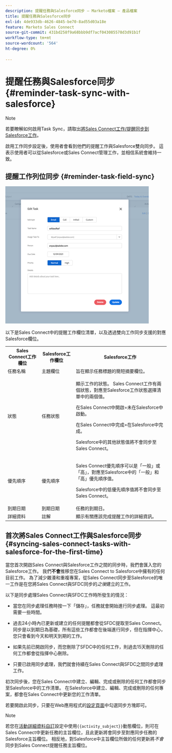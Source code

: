 ```yaml
---
description: 提醒任務與Salesforce同步 — Marketo檔案 — 產品檔案
title: 提醒任務與Salesforce同步
exl-id: 4de933db-4626-4845-be70-8ad55d03a18e
feature: Marketo Sales Connect
source-git-commit: 431bd258f9a68bbb9df7acf043085578d3d91b1f
workflow-type: tm+mt
source-wordcount: '564'
ht-degree: 0%

---
```


# 提醒任務與Salesforce同步 {#reminder-task-sync-with-salesforce}

>[!NOTE]
>
>若要瞭解如何啟用Task Sync，請取出[將Sales Connect工作/提醒同步到Salesforce工作](/help/marketo/product-docs/marketo-sales-connect/crm/salesforce-integration/salesforce-sync-settings.md#sync-sales-connect-tasks-reminders-to-salesforce-tasks)。

啟用工作同步設定後，使用者會看到他們的提醒工作與Salesforce雙向同步。 這表示使用者可以從Salesforce或Sales Connect管理工作，並相信系統會維持一致。

## 提醒工作列位同步 {#reminder-task-field-sync}

![](assets/reminder-task-sync-with-salesforce-1.png)

以下是Sales Connect中的提醒工作欄位清單，以及透過雙向工作同步支援的對應Salesforce欄位。

<table>
 <tr>
  <th>Sales Connect工作欄位</th>
  <th>Salesforce工作欄位</th>
  <th>Salesforce工作</th>
 </tr>
 <tr>
  <td>任務名稱</td>
  <td>主題欄位</td>
  <td>旨在顯示任務標題的簡短摘要欄位。</td>
 </tr>
 <tr>
  <td>狀態</td>
  <td>任務狀態</td>
  <td><p>顯示工作的狀態。 Sales Connect工作有兩個狀態，對應至Salesforce工作狀態選擇清單中的兩個值。</p>
  <p>在Sales Connect中開啟=未在Salesforce中啟動。</p>
  <p>在Sales Connect中完成=在Salesforce中完成。</p>
  <p>Salesforce中的其他狀態值將不會同步至Sales Connect。</p></td>
 </tr>
 <tr>
  <td>優先順序</td>
  <td>優先順序</td>
  <td><p>Sales Connect優先順序可以是「一般」或「高」，對應至Salesforce中的「一般」和「高」優先順序值。</p>
  <p>Salesforce中的低優先順序值將不會同步至Sales Connect。</p></td>
 </tr>
 <tr>
  <td>到期日期</td>
  <td>到期日期</td>
  <td>任務的到期日。</td>
 </tr>
 <tr>
  <td>詳細資料</td>
  <td>註解</td>
  <td>顯示有關應該完成提醒工作的詳細資訊。</td>
 </tr>
</table>

## 首次將Sales Connect工作與Salesforce同步 {#syncing-sales-connect-tasks-with-salesforce-for-the-first-time}

當您首次開啟Sales Connect與Salesforce工作之間的同步時，我們會匯入您的Salesforce工作。 我們&#x200B;**不會**&#x200B;推移您在Sales Connect to Salesforce中擁有的任何目前工作。 為了減少雜湊和重複專案，從Sales Connect同步至Salesforce的唯一工作是在您將Sales Connect與SFDC同步的&#x200B;*之後*&#x200B;建立的工作。

以下是同步處理Sales Connect與SFDC工作時所發生的情況：

* 當您在同步處理任務時按一下「儲存」，任務就會開始進行同步處理。 這最初需要一些時間。

* 過去24小時內已更新或建立的任何提醒都會從SFDC提取至Sales Connect。 同步是以到期日為基礎，所有這些工作都會在後端進行同步，但在指揮中心，您只會看到今天和明天到期的工作。

* 如果先前已開啟同步，而您刪除了SFDC中的任何工作，則過去15天刪除的任何工作都會從指揮中心刪除。

* 只要已啟用同步處理，我們就會持續在Sales Connect與SFDC之間同步處理工作。

初次同步後，您在Sales Connect中建立、編輯、完成或刪除的任何工作都會同步至Salesforce中的工作清單。 在Salesforce中建立、編輯、完成或刪除的任何專案，都會在Sales Connect中更新您的工作清單。

若要開啟此同步，只要在Web應用程式的[設定頁面](https://toutapp.com/login)中勾選同步方塊即可。

>[!NOTE]
>
>若您在[活動詳細資料自訂](/help/marketo/product-docs/marketo-sales-connect/crm/salesforce-integration/configure-salesforce-activity-detail-customization.md)設定中使用`{{activity_subject}}`動態欄位，則可在Sales Connect中更新任務的主旨欄位，且此更新將會同步至對應同步任務的Salesforce主旨欄位。 相反地，對Salesforce中主旨欄位所做的任何更新將&#x200B;_不會_&#x200B;同步到Sales Connect提醒任務主旨欄位。
